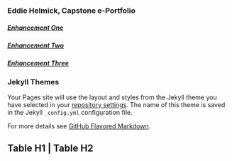 ### Eddie Helmick, Capstone e-Portfolio

##### [Enhancement One](https://edwardhelmick.github.io/EnhancementOne.html) <br />
##### [Enhancement Two](https://edwardhelmick.github.io/EnhancementTwo.html) <br />
##### [Enhancement Three](https://edwardhelmick.github.io/EnhancementThree.html) <br />

### Jekyll Themes

Your Pages site will use the layout and styles from the Jekyll theme you have selected in your [repository settings](https://github.com/edwardhelmick/edwardhelmick.github.io/settings/pages). The name of this theme is saved in the Jekyll `_config.yml` configuration file.

For more details see [GitHub Flavored Markdown](https://guides.github.com/features/mastering-markdown/).


Table H1 | Table H2
--

